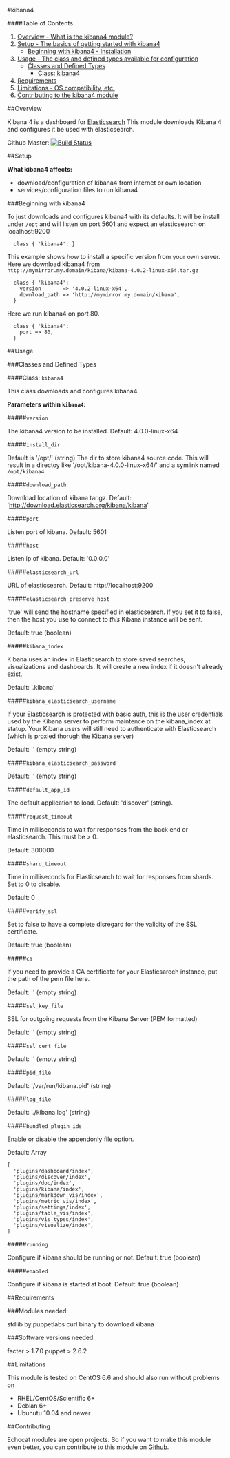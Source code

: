 #kibana4

####Table of Contents

1. [Overview - What is the kibana4 module?](#overview)
2. [Setup - The basics of getting started with kibana4](#setup)
    * [Beginning with kibana4 - Installation](#beginning-with-kibana4)
3. [Usage - The class and defined types available for configuration](#usage)
    * [Classes and Defined Types](#classes-and-defined-types)
        * [Class: kibana4](#class-kibana4)
4. [Requirements](#requirements)
5. [Limitations - OS compatibility, etc.](#limitations)
6. [Contributing to the kibana4 module](#contributing)

##Overview

Kibana 4 is a dashboard for [Elasticsearch](http://www.elasticsearch.org/overview/elkdownloads/)
This module downloads Kibana 4 and configures it be used with elasticsearch.

Github Master: [![Build Status](https://secure.travis-ci.org/echocat/puppet-kibana4.png?branch=master)](https://travis-ci.org/echocat/puppet-kibana4)

##Setup

**What kibana4 affects:**

* download/configuration of kibana4 from internet or own location
* services/configuration files to run kibana4

###Beginning with kibana4

To just downloads and configures kibana4 with its defaults.
It will be install under `/opt` and will listen on port 5601
and expect an elasticsearch on localhost:9200

```puppet
  class { 'kibana4': }
```

This example shows how to install a specific version from your own server.
Here we download kibana4 from `http://mymirror.my.domain/kibana/kibana-4.0.2-linux-x64.tar.gz`

```puppet
  class { 'kibana4':
    version       => '4.0.2-linux-x64',
    download_path => 'http://mymirror.my.domain/kibana',
  }
```

Here we run kibana4 on port 80.

```puppet
  class { 'kibana4':
    port => 80,
  }
```

##Usage

###Classes and Defined Types

####Class: `kibana4`

This class downloads and configures kibana4.

**Parameters within `kibana4`:**

#####`version`

The kibana4 version to be installed.
Default: 4.0.0-linux-x64

#####`install_dir`

Default is '/opt/' (string)
The dir to store kibana4 source code. This will result in a
directoy like '/opt/kibana-4.0.0-linux-x64/' and a symlink
named `/opt/kibana4`

#####`download_path`

Download location of kibana tar.gz.
Default: 'http://download.elasticsearch.org/kibana/kibana'

#####`port`

Listen port of kibana. Default: 5601

#####`host`

Listen ip of kibana. Default: '0.0.0.0'

#####`elasticsearch_url`

URL of elasticsearch. Default: http://localhost:9200

#####`elasticsearch_preserve_host`

'true' will send the hostname specified in elasticsearch. If you set it to false,
then the host you use to connect to *this* Kibana instance will be sent.

Default: true (boolean)

#####`kibana_index`

Kibana uses an index in Elasticsearch to store saved searches, visualizations
and dashboards. It will create a new index if it doesn't already exist.

Default: '.kibana'

#####`kibana_elasticsearch_username`

If your Elasticsearch is protected with basic auth, this is the user credentials
used by the Kibana server to perform maintence on the kibana_index at statup. Your Kibana
users will still need to authenticate with Elasticsearch (which is proxied thorugh
the Kibana server)

Default: '' (empty string)

#####`kibana_elasticsearch_password`

Default: '' (empty string)

#####`default_app_id`

The default application to load.
Default: 'discover' (string).

#####`request_timeout`

Time in milliseconds to wait for responses from the back end or elasticsearch.
This must be > 0.

Default: 300000

#####`shard_timeout`

Time in milliseconds for Elasticsearch to wait for responses from shards. Set to 0 to disable.

Default: 0

#####`verify_ssl`

Set to false to have a complete disregard for the validity of the SSL certificate.

Default: true (boolean)

#####`ca`

If you need to provide a CA certificate for your Elasticsarech instance, put the path of the pem file here.

Default: '' (empty string)

#####`ssl_key_file`

SSL for outgoing requests from the Kibana Server (PEM formatted)

Default: '' (empty string)

#####`ssl_cert_file`

Default: '' (empty string)

#####`pid_file`

Default: '/var/run/kibana.pid' (string)

#####`log_file`

Default: './kibana.log' (string)

#####`bundled_plugin_ids`

Enable or disable the appendonly file option. 

Default: Array
```
[
  'plugins/dashboard/index',
  'plugins/discover/index',
  'plugins/doc/index',
  'plugins/kibana/index',
  'plugins/markdown_vis/index',
  'plugins/metric_vis/index',
  'plugins/settings/index',
  'plugins/table_vis/index',
  'plugins/vis_types/index',
  'plugins/visualize/index',
]
```

#####`running`

Configure if kibana should be running or not. Default: true (boolean)

#####`enabled`

Configure if kibana is started at boot. Default: true (boolean)

##Requirements

###Modules needed:

stdlib by puppetlabs
curl binary to download kibana

###Software versions needed:

facter > 1.7.0
puppet > 2.6.2

##Limitations

This module is tested on CentOS 6.6 and should also run without problems on

* RHEL/CentOS/Scientific 6+
* Debian 6+
* Ubunutu 10.04 and newer

##Contributing

Echocat modules are open projects. So if you want to make this module even better, you can contribute to this module on [Github](https://github.com/echocat/puppet-kibana4).

